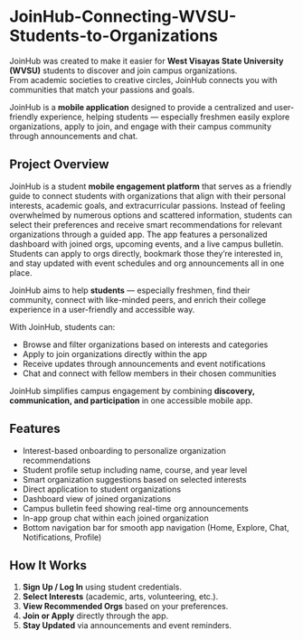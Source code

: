# JoinHub-Connecting-WVSU-Students-to-Organizations
JoinHub was created to make it easier for **West Visayas State University (WVSU)** students to discover and join campus organizations.  
From academic societies to creative circles, JoinHub connects you with communities that match your passions and goals.

JoinHub is a **mobile application** designed to provide a centralized and user-friendly experience, helping students — especially freshmen easily explore organizations, apply to join, and engage with their campus community through announcements and chat.

##  Project Overview

JoinHub is a student **mobile engagement platform** that serves as a friendly guide to connect students with organizations that align with their personal interests, academic goals, and extracurricular passions. Instead of feeling overwhelmed by numerous options and scattered information, students can select their preferences and receive smart recommendations for relevant organizations through a guided app. The app features a personalized dashboard with joined orgs, upcoming events, and a live campus bulletin. Students can apply to orgs directly, bookmark those they’re interested in, and stay updated with event schedules and org announcements all in one place. 

JoinHub aims to help **students** — especially freshmen, find their community, connect with like-minded peers, and enrich their college experience in a user-friendly and accessible way.

With JoinHub, students can:
- Browse and filter organizations based on interests and categories  
- Apply to join organizations directly within the app  
- Receive updates through announcements and event notifications  
- Chat and connect with fellow members in their chosen communities  

JoinHub simplifies campus engagement by combining **discovery, communication, and participation** in one accessible mobile app.

##  Features

- Interest-based onboarding to personalize organization recommendations
- Student profile setup including name, course, and year level
- Smart organization suggestions based on selected interests
- Direct application to student organizations
- Dashboard view of joined organizations
- Campus bulletin feed showing real-time org announcements
- In-app group chat within each joined organization
- Bottom navigation bar for smooth app navigation (Home, Explore, Chat, Notifications, Profile)

##  How It Works

1. **Sign Up / Log In** using student credentials.  
2. **Select Interests** (academic, arts, volunteering, etc.).  
3. **View Recommended Orgs** based on your preferences.  
4. **Join or Apply** directly through the app.  
5. **Stay Updated** via announcements and event reminders.  
